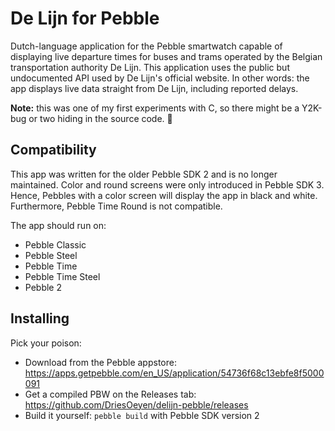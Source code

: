 # De Lijn for Pebble
Dutch-language application for the Pebble smartwatch capable of displaying live departure times for buses and trams operated by the Belgian transportation authority De Lijn.
This application uses the public but undocumented API used by De Lijn's official website.
In other words: the app displays live data straight from De Lijn, including reported delays.

**Note:** this was one of my first experiments with C, so there might be a Y2K-bug or two hiding in the source code. :bug:

## Compatibility
This app was written for the older Pebble SDK 2 and is no longer maintained.
Color and round screens were only introduced in Pebble SDK 3.
Hence, Pebbles with a color screen will display the app in black and white.
Furthermore, Pebble Time Round is not compatible.

The app should run on:

- Pebble Classic
- Pebble Steel
- Pebble Time
- Pebble Time Steel
- Pebble 2

## Installing
Pick your poison:

- Download from the Pebble appstore: https://apps.getpebble.com/en_US/application/54736f68c13ebfe8f5000091
- Get a compiled PBW on the Releases tab: https://github.com/DriesOeyen/delijn-pebble/releases
- Build it yourself: `pebble build` with Pebble SDK version 2
